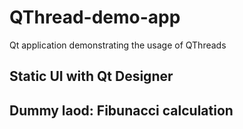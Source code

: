 # QThread-demo-app
Qt application demonstrating the usage of QThreads

## Static UI with Qt Designer


## Dummy laod: Fibunacci calculation

